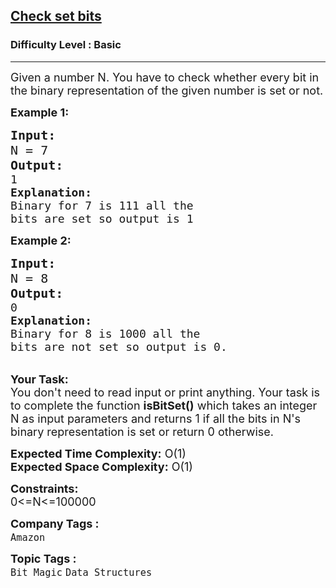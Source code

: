 <h2><a href="https://practice.geeksforgeeks.org/problems/check-set-bits5408/1?page=3&difficulty[]=-1&status[]=unsolved&sortBy=submissions">Check set bits</a></h2><h3>Difficulty Level : Basic</h3><hr><div class="problems_problem_content__Xm_eO"><p><span style="font-size:18px">Given a number N. You have to&nbsp;check whether every bit in the binary representation of the given number is set or not.</span></p>

<p><span style="font-size:18px"><strong>Example 1:</strong></span></p>

<pre><strong><span style="font-size:20px">Input:
</span></strong><span style="font-size:20px">N = 7</span>
<strong><span style="font-size:20px">Output:
</span></strong><span style="font-size:18px">1
<strong>Explanation:
</strong>Binary for 7 is 111 all the
bits are set so output is 1</span>
</pre>

<p><span style="font-size:18px"><strong>Example 2:</strong></span></p>

<pre><strong><span style="font-size:20px">Input:
</span></strong><span style="font-size:20px">N = 8</span>
<strong><span style="font-size:20px">Output:
</span></strong><span style="font-size:18px">0
<strong>Explanation:
</strong>Binary for 8 is 1000 all the
bits are not set so output is 0.</span></pre>

<p><br>
<span style="font-size:18px"><strong>Your Task:</strong><br>
You don't need to read input or print anything. Your task is to complete the function&nbsp;<strong>isBitSet()</strong> which takes&nbsp;an integer N&nbsp;as input parameters&nbsp;and returns 1 if all the bits in N's binary representation is set or return 0 otherwise.</span></p>

<p><span style="font-size:18px"><strong>Expected Time Complexity:</strong> O(1)<br>
<strong>Expected Space Complexity:</strong> O(1)</span></p>

<p><span style="font-size:18px"><strong>Constraints:</strong><br>
0&lt;=N&lt;=100000</span></p>
</div><p><span style=font-size:18px><strong>Company Tags : </strong><br><code>Amazon</code>&nbsp;<br><p><span style=font-size:18px><strong>Topic Tags : </strong><br><code>Bit Magic</code>&nbsp;<code>Data Structures</code>&nbsp;